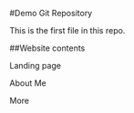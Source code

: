 #Demo Git Repository

This is the first file in this repo.

##Website contents

Landing page 

About Me

More